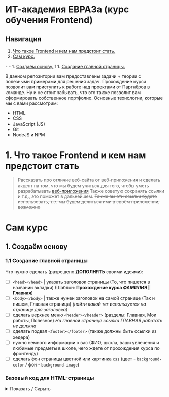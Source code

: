 # ИТ-академия ЕВРАЗа (курс обучения Frontend)

## Навигация

<ol>
  <li><a href="#1.-Что-такое-Frontend-и-кем-нам-предстоит-стать">Что такое Frontend и кем нам предстоит стать.</a></li>
  <li><a href="#Сам-курс">Сам курс.</a></li>
</ol>
- 
- 
1. <a href="#Создаём-основу">Создаём основу.</a>
  1.1. <a href="#Создание-главной-страницы">Создание главной страницы.</a>

В данном репозитории вам предоставлены задачи + теории с полезными примерами для решения задач. Прохождение курса позволит вам приступить к работе над проектами от Партнёров в команде. Ну и не стоит забывать, что это также позволит вам сформировать собственное портфолио.
Основные технологии, которые мы с вами рассмотрим:
- HTML
- CSS
- JavaScript (JS)
- Git
- NodeJS и NPM


# 1. Что такое Frontend и кем нам предстоит стать
> Рассказать про отличие веб-сайта от веб-приложения и сделать акцент на том, что мы будем учиться для того, чтобы уметь разрабатывать [веб-приложения](http://artismedia.by/blog/osnovnye-razlichiya-mezhdu-veb-sajtom-i-veb-prilozheniem/#:~:text=Веб-сайт%20является%20источником%20информации,приложение%20работает%20в%20интерактивном%20режиме.&text=Веб-приложение%20является%20более%20ресурсоемким,пользователем%20и%20выполнять%20различные%20действия.)
> Также советую сохранять ссылки и т.д., это поможет в дальнейшем. ~~Также вы эти ссылки будете использовать, т.е. мы будем делиться ими в своём приложении, возможно~~

# Сам курс

## 1. Создаём основу
### 1.1 Создание главной страницы

Что нужно сделать (разрешено __ДОПОЛНЯТЬ__ своими идеями):

- [ ] `<head></head>` | указать заголовок страницы (То, что пишется в названии вкладки) (Шаблон: __Прохождение курса _ФАМИЛИЯ_ | Главная__)
- [ ] `<body></body>` | также нужен заголовок на самой странице (Так и пишем, Главная страница) _(найти какой тег используется на странице для заголовка)_
- [ ] сделать верхнее меню `<header></header>` (разделы: Главная, Мои работы, Полезное) _На главной странице ссылка ГЛАВНАЯ работать не должна_
- [ ] сделать подвал `<footer></footer>` (также должны быть ссылки из хедера)
- [ ] нужно немного информации о вас (ФИО, школа, ваши увлечения и любимые предметы в школе, чего ждете от прохождения курса по фронтенду)
- [ ] сделать фон страницы цветной или картинка `css` (цвет - `background-color` / фон - `background-image`)

### Базовый код для HTML-страницы

<details><summary>Показать / Скрыть</summary>
<p>

```HTML
<!DOCTYPE html>
<html>
<head>
    <meta charset="UTF-8">
    <title>Title</title>
</head>
<body>

</body>
</html>
```
</p>
</details>
